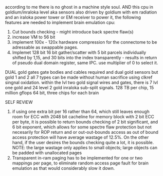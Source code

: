according to me there is no ghost in a machine style soul.
AND this cpu in goldium/inraloka level aka sensors also driven by goldium with em radiation and an iraloka power tower or EM receiver to power it, the following features are needed
to implement brain emulation cpu:
1. Cut bounds checking - might introduce back spectre flaw(s)
2. increase VM to 56 bit
3. implement 100x - 120x hardware compression for the connectome to be adressable as swappable pages.
4. Implemet 128 bit 16 bit gather/scatter with 5 bit parcels individually shifted by 1,15, and 30 bits into the index transparently - results in return of pseudo dual domain register, same IPC. use multiplier of 0 to select it.

DUAL gold gates gate bodies and cables required and dual gold sensors but gold 1 and 2 all 7 types can be made without human sacrifice using clkref singnal oxidation.
within the lvl two gold signal wires and gates, there is 7 lvl one gold and 24 level 2 gold inraloka sub-split signals.
128 TB per chip, 15 million gflops 64 bit, three chips for each brain

SELF REVIEW

1. if using one extra bit per 16 rather than 64, which still leaves enough room for ECC with 2048 bit cacheline for memory block with 2 bit ECC per byte, it is possible to return bounds checking of 2 bit significant, and 6 bit exponent, which allows for some spectre flaw protection but not necesarily for ROP return and or out-out-bounds access as out of bound access protection will have average wastage of 12.5%. On the other hand, if the user desires the bounds checking quite a lot, it is possible. NOTE: the large wastage only applies to small objects; large objects can be padded with unallocated pages
2. Transparent in-ram paging has to be implemented for one or two mappings per page, to eliminate random access page fault for brain emulation as that would considerably slow it down.
